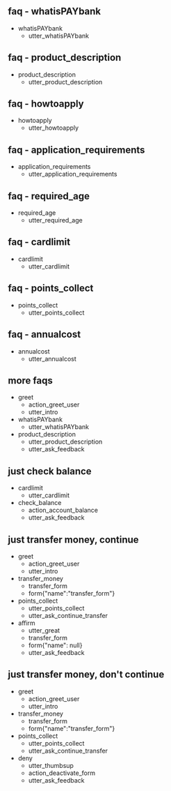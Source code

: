 ## faq - whatisPAYbank
* whatisPAYbank
    - utter_whatisPAYbank

## faq - product_description
* product_description
    - utter_product_description

## faq - howtoapply
* howtoapply
    - utter_howtoapply

## faq - application_requirements
* application_requirements
    - utter_application_requirements

## faq - required_age
* required_age
    - utter_required_age

## faq - cardlimit
* cardlimit
    - utter_cardlimit

## faq - points_collect
* points_collect
    - utter_points_collect

## faq - annualcost
* annualcost
    - utter_annualcost

## more faqs
* greet
    - action_greet_user
    - utter_intro
* whatisPAYbank
    - utter_whatisPAYbank
* product_description
    - utter_product_description
    - utter_ask_feedback

## just check balance
* cardlimit
    - utter_cardlimit
* check_balance
    - action_account_balance
    - utter_ask_feedback

## just transfer money, continue
* greet
    - action_greet_user
    - utter_intro
* transfer_money
    - transfer_form
    - form{"name":"transfer_form"}
* points_collect
    - utter_points_collect
    - utter_ask_continue_transfer
* affirm
    - utter_great
    - transfer_form
    - form{"name": null}
    - utter_ask_feedback

## just transfer money, don't continue
* greet
    - action_greet_user
    - utter_intro
* transfer_money
    - transfer_form
    - form{"name":"transfer_form"}
* points_collect
    - utter_points_collect
    - utter_ask_continue_transfer
* deny
    - utter_thumbsup
    - action_deactivate_form
    - utter_ask_feedback